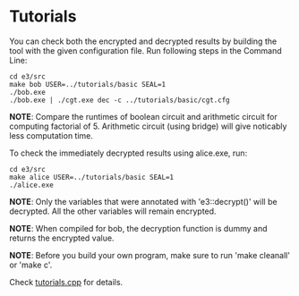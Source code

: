 # Tutorials

You can check both the encrypted and decrypted results by building the tool with the
given configuration file. Run following steps in the Command Line:
```
cd e3/src
make bob USER=../tutorials/basic SEAL=1
./bob.exe
./bob.exe | ./cgt.exe dec -c ../tutorials/basic/cgt.cfg
```

**NOTE**: Compare the runtimes of boolean circuit and arithmetic circuit for computing
factorial of 5. Arithmetic circuit (using bridge) will give noticably less computation time.

To check the immediately decrypted results using alice.exe, run:
```
cd e3/src
make alice USER=../tutorials/basic SEAL=1
./alice.exe
```

**NOTE**: Only the variables that were annotated with 'e3::decrypt()' will be decrypted.
All the other variables will remain encrypted.

**NOTE**: When compiled for bob, the decryption function is dummy and returns the encrypted value.

**NOTE**: Before you build your own program, make sure to run 'make cleanall' or 'make c'.

Check [tutorials.cpp](tutorials.cpp) for details.
